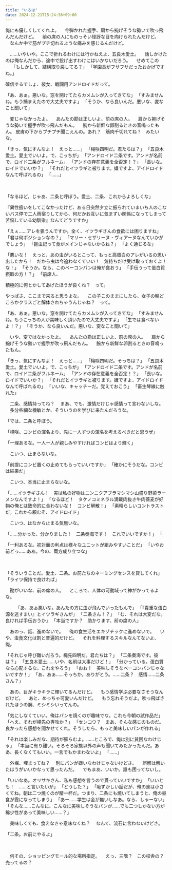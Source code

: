 ```yaml
---
title: "いろは"
date: 2024-12-21T15:24:56+09:00
---
```

俺にも優しくしてくれよ。
　今弾かれた握手、肩から捥げそうな勢いで吹っ飛んだんだけど。
　前の席の人にものっそい怪訝な目を向けられたんだけど。
　なんか中で筋がプチ切れるような痛みを感じるんだけど。

　……いやいや。ここで折れるわけには行かねえよ、五良木愛土。
　話しかけたのは俺なんだから、途中で投げ出すわけにはいかないだろう。
　せめてこの
　
「もしかして、結構取り戻してる？」
「学園長がフサフサだったおかげですね。」


確信するでしょ、彼女、戦闘用アンドロイドだって。

「あ、あぁ。悪いな。窓を開けてたらカメムシが入ってきてな」
「すみませんね。もう捕まえたので大丈夫ですよ」
「そうか、なら良いんだ。悪いな、変なこと聞いて」

　変じゃなかったよ。
　あんたの勘は正しいよ、前の席の人。
　肩から捥げそうな勢いで握手が吹っ飛んだもん。
　腕から新鮮な卵割るときの音鳴ったもん。
皮膚の下からプチプチ聞こえんの。あれ？　筋肉千切れてね？　みたいな。

「きっ、気にすんなよ！　えっと……」
「槞咲四明だ。君たちは？」
「五良木愛土。愛土でいいよ。で、こっちが」
「アンドロイド二条です。アンドが名前で、ロイド二条がフルネーム」
「アンドの存在意義を全否定！？」
「長いな。ロイドでいいか？」
「それだとイツラギと被ります。嫌ですよ、アイドロイドなんて呼ばれるの」
「……」

　

「なるほど。じゃあ、二条と呼ぼう。愛土、二条、これからよろしくな」

『異性扱いをしてこなかったけど、ある日突然夕立に振られていまいち人のこないバス停で二人雨宿りしてから、何だかお互いに気まずい関係になってしまって苦悩している幼馴染』なんてどうですか」

「えぇ……アレを狙うんですか。全く、イツラギさんの食欲には困りますね」
「君は何ポジションなの？」
「マリー・セザリーヌ・ヴィアーヌなんていかがでしょう」
「昆虫記って食がメインじゃないからね？」
「よく通じるな」

「悪いな！　えっと、あの虫がいるとこって、もっと高蛋白のアレがいるの思い出したから！　だから虫は今追わなくていい！　気持ちだけ受け取っておくよ！　な！」
「そうか。なら、このベーコンパンは俺が食おう」
「手伝うって蛋白質摂取の方！？」
「前席人、



積極的に何とかしてあげたほうが良くね？　って。
　

やっぱさ、ここまで来ると思うよな。
　この子このままにしたら、女子の輪どころかクラスごと解体されちゃうんじゃね？　って。
　

「あ、あぁ。悪いな。窓を開けてたらカメムシが入ってきてな」
「すみませんね。もうこっちの人が美味しく頂いたので大丈夫ですよ」
「生では食べないよ！？」
「そうか、なら良いんだ。悪いな、変なこと聞いて」

　いや、変ではなかったよ。
　あんたの勘は正しいよ、前の席の人。
　肩から捥げそうな勢いで握手が吹っ飛んだもん。
　腕から新鮮な卵割るときの音鳴ったもん。

「きっ、気にすんなよ！　えっと……」
「槞咲四明だ。そっちは？」
「五良木愛土。愛土でいいよ。で、こっちが」
「アンドロイド二条です。アンドが名前で、ロイド二条がフルネーム」
「アンドの存在意義を全否定！？」
「長いな。ロイドでいいか？」
「それだとイツラギと被ります。嫌ですよ、アイドロイドなんて呼ばれるの」
「いいな、キャッチーだ。覚えておこう」
「畜生琴線に触れた」

　二条、感情持ってね？
　まあ、でも、激情だけじゃ感情って言わないしな。
　多分些細な機敏とか、そういうのを学びに来たんだろうな。　

「では、二条と呼ぼう。








「槞咲。コンビの渾名より、先に一人ずつの渾名を考えるべきだと思うぜ」

「一理あるな。一人一人が親しみやすければコンビはより輝く」









　こいつ、止まらないな。

「前提にコンビ置くの止めてもらっていいですか」
「確かにそうだな。コンビは結果だ」

　こいつ、本当に止まらないな。

「……イツラギさん！　実は私の好物はニンニクアブラマシマシ山盛り野菜ラーメンなんですよ！」
「なるほど！　タケノコミネラル満載肉抜き牛肉蕎麦が好物の俺とは致命的に合わないな！　コンビ解散！」
「素晴らしいコントラストだ。これから頼むぞ、アイドロイド」

　こいつ、はなから止まる気無いな。

「……分かった、分かりました！　二条奏海です！　これでいいですか！」
「





「一利あるな。初対面の利点は様々なユニットが組みやすいことだ」
「いやお前どっ……ああ。今の、両方成り立つな」

　

「そういうことだ。愛土、二条。お前たちのネーミングセンスを貸してくれ」
「ライツ保持で良ければ」













　勘がいいな、前の席の人。
　ところで、人体の可動域って神がかってるよな。




　　
「あ、あぁ悪いな。あんたの方に虫が飛んでいったもんで」
「『貴重な蛋白源を逃すまい』とイツラギさんが」
「二条さん！？」
「む、それは大変だな。良ければ手伝おうか」
「本当ですか？　助かります、前の席の人」

　あのっ、話、進めないで。
　俺の食生活をエキゾチックに進めないで。
　いや、虫食文化は割と普遍的だけど。
　それを料理するスキルなんてないよ、俺。

「それじゃ呼び難いだろう。槞先四明だ。君たちは？」
「二条奏海です。彼は？」
「五良木愛土……いや、名前は大事だけど！」
「分かっている。蛋白質なら心配するな。これをやろう」
「おお！　美味しそうなベーコンパンじゃないですか！」
「あ、あぁ……そっちか。ありがとう。……二条？　感情……二条さん？」

　あの、目がキラキラに輝いてるんだけど。
　もう感情学ぶ必要なさそうなんだけど。
　あと、めっちゃ可愛いんだけど。
　もう忘れそうだよ。吹っ飛ばされたほうの腕、ミシミシいってんの。

「気にしなくていい。俺はパンを焼くのが趣味でな。これも今朝の試作品だ」
「へえ、それが槞先の専攻か？」
「センコウ？　まあ、そんな感じのものだ。良かったら感想を聞かせてくれ。そうしたら、もっと美味しいパンが作れる」



「それは楽しみだな、期待が膨らむよ。……ところで、俺は別に貧困なわけじゃ」
「本当に有り難い。そろそろ家族以外の声も聞いてみたかったんだ。ああ、長くなくてもいい。一言でもかまわないよ」
「……」

　外堀、埋まってね？
　別にパンが嫌いなわけじゃないけどさ。
　誤解は解いたほうがいいかなって思ったんだ。
　でもまあ、いいか。誰も困ってないし。




「いいなあ。オリサキさん、私も感想を言うので貰っていいですか」
「いいとも！　……と言いたいが」
「どうした？」
「恥ずかしい話だが、俺の窯は小さくてね。朝は二つ焼くのが精一杯だ。つまり、二条にも焼いてしまうと、俺の昼食が霞になってしまう」
「あー……学生は金が無いしなあ。なら、しゃーない」
「そんな……こんなに、こんなに美味しそうなパンが……でも二つしかない方が稀少性があって美味しい……？」

　美味しくても、食えなきゃ意味なくね？
　なんて、流石に言わないけどさ。

「二条。お前にやるよ」

　




　何その、ショッピングモール的な場所指定。
　えっ、三階？　この校舎の？　売ってるの？
